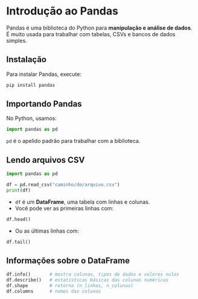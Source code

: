 # Introdução ao Pandas

Pandas é uma biblioteca do Python para **manipulação e análise de dados**. É muito usada para trabalhar com tabelas, CSVs e bancos de dados simples.

## Instalação
Para instalar Pandas, execute:
```bash
pip install pandas
```

## Importando Pandas
No Python, usamos:
```python
import pandas as pd
```

`pd` é o apelido padrão para trabalhar com a biblioteca.

## Lendo arquivos CSV
```python
import pandas as pd

df = pd.read_csv("caminho/do/arquivo.csv")
print(df)
```
- `df` é um **DataFrame**, uma tabela com linhas e colunas.
- Você pode ver as primeiras linhas com:
```python
df.head()
```
- Ou as últimas linhas com:
```python
df.tail()
```

## Informações sobre o DataFrame
```python
df.info()       # mostra colunas, tipos de dados e valores nulos
df.describe()   # estatísticas básicas das colunas numéricas
df.shape        # retorna (n_linhas, n_colunas)
df.columns      # nomes das colunas
```
